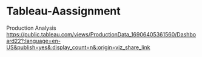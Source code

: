 # Tableau-Aassignment
Production Analysis
https://public.tableau.com/views/ProductionData_16906405361560/Dashboard22?:language=en-US&publish=yes&:display_count=n&:origin=viz_share_link
